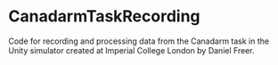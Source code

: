 # CanadarmTaskRecording

Code for recording and processing data from the Canadarm task in the Unity simulator created at Imperial College London by Daniel Freer.
